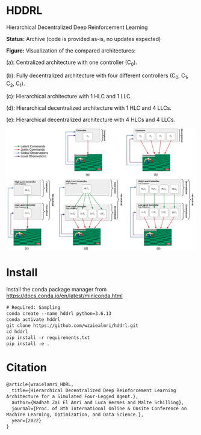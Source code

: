 # HDDRL
Hierarchical Decentralized Deep Reinforcement Learning

**Status:** Archive (code is provided as-is, no updates expected)

**Figure:** Visualization of the compared architectures:

(a): Centralized architecture with one controller (C<sub>0</sub>).

(b): Fully decentralized architecture with four different controllers (C<sub>0</sub>, C<sub>1</sub>, C<sub>2</sub>, C<sub>1</sub>). 

(c): Hierarchical architecture with 1 HLC and 1 LLC. 

(d): Hierarchical decentralized architecture with 1 HLC and 4 LLCs. 

(e): Hierarchical decentralized architecture with 4 HLCs and 4 LLCs.

![Figure:  Visualization of the compared architectures.](architectures.jpg)

# Install

Install the conda package manager from https://docs.conda.io/en/latest/miniconda.html

```
# Required: Sampling
conda create --name hddrl python=3.6.13
conda activate hddrl
git clone https://github.com/wzaiealmri/hddrl.git
cd hddrl
pip install -r requirements.txt
pip install -e .
```

# Citation

```
@article{wzaielamri_HDRL,
  title={Hierarchical Decentralized Deep Reinforcement Learning Architecture for a Simulated Four-Legged Agent.},
  author={Wadhah Zai El Amri and Luca Hermes and Malte Schilling},
  journal={Proc. of 8th International Online & Onsite Conference on Machine Learning, Optimization, and Data Science.},
  year={2022}
}
```
